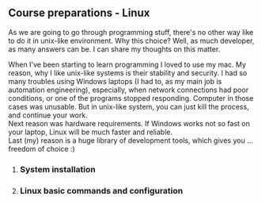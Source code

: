 ## Course preparations - Linux  

As we are going to go through programming stuff, there's no other way like to do it
in unix-like environment. Why this choice? Well, as much developer, as many answers
can be. I can share my thoughts on this matter.

When I've been starting to learn programming I loved to use my mac. My reason, why
I like unix-like systems is their stability and security. I had so many troubles
using Windows laptops (I had to, as my main job is automation engineering), especially,
when network connections had poor conditions, or one of the programs stopped responding. 
Computer in those cases was unusable. But in unix-like system, you can just kill the
process, and continue your work.  
Next reason was hardware requirements. If Windows works not so fast on your laptop, Linux
will be much faster and reliable.  
Last (my) reason is a huge library of development tools, which gives you ... freedom
of choice :)

1. ### System installation

2. ### Linux basic commands and configuration
